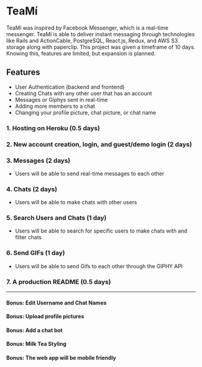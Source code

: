# TeaMí

TeaMí was inspired by Facebook Messenger, which is a real-time messenger. TeaMí is able to deliver instant messaging through technologies like Rails and ActionCable, PostgreSQL, React.js, Redux, and AWS S3 storage along with paperclip. This project was given a timeframe of 10 days. Knowing this, features are limited, but expansion is planned.


## Features
  * User Authentication (backend and frontend)
  * Creating Chats with any other user that has an account
  * Messages or Giphys sent in real-time
  * Adding more members to a chat
  * Changing your profile picture, chat picture, or chat name

  
### 1. Hosting on Heroku (0.5 days)

### 2. New account creation, login, and guest/demo login (2 days)

### 3. Messages (2 days)
* Users will be able to send real-time messages to each other

### 4. Chats (2 days)
* Users will be able to make chats with other users

### 5. Search Users and Chats (1 day)
* Users will be able to search for specific users to make chats with and filter chats

### 6. Send GIFs (1 day)
* Users will be able to send Gifs to each other through the GIPHY API

### 7. A production README (0.5 days)

***

#### Bonus: Edit Username and Chat Names
#### Bonus: Upload profile pictures
#### Bonus: Add a chat bot
#### Bonus: Milk Tea Styling
#### Bonus: The web app will be mobile friendly

<!-- ## 4. Bonus: The web app will be mobile friendly. -->

<!-- ## 5. Bonus: Users will be able to give nicknames to each other, that only exists in specific chats. -->

<!-- ## 6. Bonus: Users will be able to change bubble colors for certain users. -->

<!-- ## 7. Bonus: The web app will have a night mode. -->

<!-- ## 8. Bonus: Users will be able to send stickers or emojis to each other. -->

<!-- ## 9. Bonus: Users will be able to send voice and video calls to each other. -->